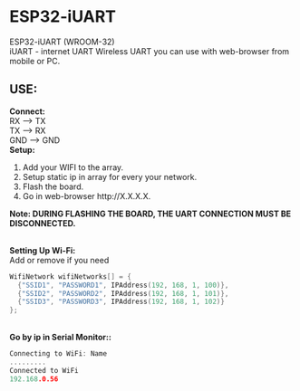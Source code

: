 # ESP32-iUART
ESP32-iUART (WROOM-32) <br>
iUART - internet UART
Wireless UART you can use with web-browser from mobile or PC. 

<h2>USE:</h2>
<b>Connect:</b><br>
RX --> TX <br>
TX --> RX <br>
GND --> GND <br>
<b>Setup:</b><br>
<ol>
  <li>Add your WIFI to the array.</li>
  <li>Setup static ip in array for every your network.</li>
  <li>Flash the board.</li>
  <li>Go in web-browser http://X.X.X.X.</li>
</ol>
<b>Note: DURING FLASHING THE BOARD, THE UART CONNECTION MUST BE DISCONNECTED.</b>
<br><br>

<b>Setting Up Wi-Fi:</b><br>
Add or remove if you need
```C++
WifiNetwork wifiNetworks[] = {
  {"SSID1", "PASSWORD1", IPAddress(192, 168, 1, 100)},
  {"SSID2", "PASSWORD2", IPAddress(192, 168, 1, 101)},
  {"SSID3", "PASSWORD3", IPAddress(192, 168, 1, 102)}
};
```

<br>
<b>Go by ip in Serial Monitor::</b><br>

```C++
Connecting to WiFi: Name
.........
Connected to WiFi
192.168.0.56
```

